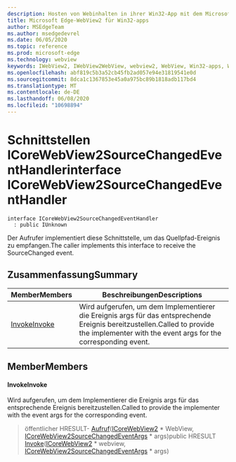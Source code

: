 ```yaml
---
description: Hosten von Webinhalten in ihrer Win32-App mit dem Microsoft Edge WebView2-Steuerelement
title: Microsoft Edge-WebView2 für Win32-apps
author: MSEdgeTeam
ms.author: msedgedevrel
ms.date: 06/05/2020
ms.topic: reference
ms.prod: microsoft-edge
ms.technology: webview
keywords: IWebView2, IWebView2WebView, webview2, WebView, Win32-apps, Win32, Edge, ICoreWebView2, ICoreWebView2Controller, Browser-Steuerelement, Edge-HTML
ms.openlocfilehash: abf819c5b3a52cb45fb2ad057e94e31819541e0d
ms.sourcegitcommit: 8dca1c1367853e45a0a975bc89b1818adb117bd4
ms.translationtype: MT
ms.contentlocale: de-DE
ms.lasthandoff: 06/08/2020
ms.locfileid: "10698894"
---
```

# <span data-ttu-id="09ca8-104">Schnittstellen ICoreWebView2SourceChangedEventHandler</span><span class="sxs-lookup"><span data-stu-id="09ca8-104">interface ICoreWebView2SourceChangedEventHandler</span></span> 

```
interface ICoreWebView2SourceChangedEventHandler
  : public IUnknown
```

<span data-ttu-id="09ca8-105">Der Aufrufer implementiert diese Schnittstelle, um das Quellpfad-Ereignis zu empfangen.</span><span class="sxs-lookup"><span data-stu-id="09ca8-105">The caller implements this interface to receive the SourceChanged event.</span></span>

## <span data-ttu-id="09ca8-106">Zusammenfassung</span><span class="sxs-lookup"><span data-stu-id="09ca8-106">Summary</span></span>

 <span data-ttu-id="09ca8-107">Member</span><span class="sxs-lookup"><span data-stu-id="09ca8-107">Members</span></span>                        | <span data-ttu-id="09ca8-108">Beschreibungen</span><span class="sxs-lookup"><span data-stu-id="09ca8-108">Descriptions</span></span>
--------------------------------|---------------------------------------------
[<span data-ttu-id="09ca8-109">Invoke</span><span class="sxs-lookup"><span data-stu-id="09ca8-109">Invoke</span></span>](#invoke) | <span data-ttu-id="09ca8-110">Wird aufgerufen, um dem Implementierer die Ereignis args für das entsprechende Ereignis bereitzustellen.</span><span class="sxs-lookup"><span data-stu-id="09ca8-110">Called to provide the implementer with the event args for the corresponding event.</span></span>

## <span data-ttu-id="09ca8-111">Member</span><span class="sxs-lookup"><span data-stu-id="09ca8-111">Members</span></span>

#### <span data-ttu-id="09ca8-112">Invoke</span><span class="sxs-lookup"><span data-stu-id="09ca8-112">Invoke</span></span> 

<span data-ttu-id="09ca8-113">Wird aufgerufen, um dem Implementierer die Ereignis args für das entsprechende Ereignis bereitzustellen.</span><span class="sxs-lookup"><span data-stu-id="09ca8-113">Called to provide the implementer with the event args for the corresponding event.</span></span>

> <span data-ttu-id="09ca8-114">öffentlicher HRESULT- [Aufruf](#invoke)([ICoreWebView2](icorewebview2.md) \* WebView, [ICoreWebView2SourceChangedEventArgs](icorewebview2sourcechangedeventargs.md) \* args)</span><span class="sxs-lookup"><span data-stu-id="09ca8-114">public HRESULT [Invoke](#invoke)([ICoreWebView2](icorewebview2.md) \* webview, [ICoreWebView2SourceChangedEventArgs](icorewebview2sourcechangedeventargs.md) \* args)</span></span>

